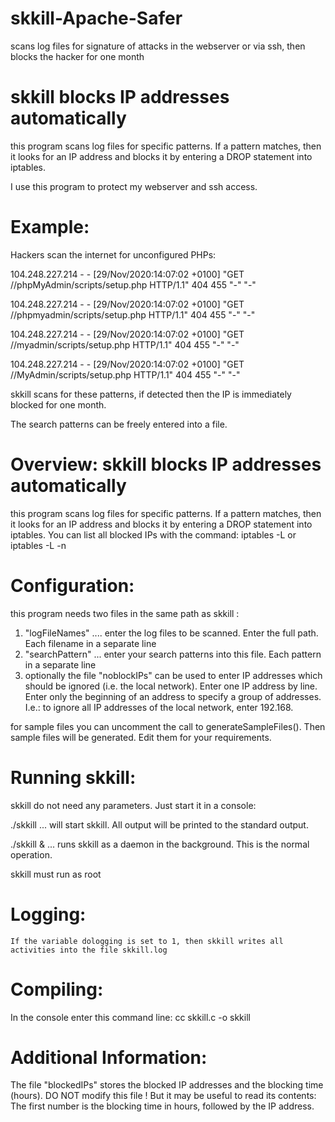 # skkill-Apache-Safer
scans log files for signature of attacks in the webserver or via ssh, then blocks the hacker for one month

skkill blocks IP addresses automatically
==================================================
this program scans log files for specific patterns. If a pattern matches, then it looks for an IP address and blocks it by entering a DROP statement into iptables.

I use this program to protect my webserver and ssh access.

Example:
========
Hackers scan the internet for unconfigured PHPs:

104.248.227.214 - - [29/Nov/2020:14:07:02 +0100] "GET //phpMyAdmin/scripts/setup.php HTTP/1.1" 404 455 "-" "-"

104.248.227.214 - - [29/Nov/2020:14:07:02 +0100] "GET //phpmyadmin/scripts/setup.php HTTP/1.1" 404 455 "-" "-"

104.248.227.214 - - [29/Nov/2020:14:07:02 +0100] "GET //myadmin/scripts/setup.php HTTP/1.1" 404 455 "-" "-"

104.248.227.214 - - [29/Nov/2020:14:07:02 +0100] "GET //MyAdmin/scripts/setup.php HTTP/1.1" 404 455 "-" "-"


skkill scans for these patterns, if detected then the IP is immediately blocked for one month.

The search patterns can be freely entered into a file.

Overview: skkill blocks IP addresses automatically
==================================================
   this program scans log files for specific patterns. If a pattern matches, then it looks for an IP address and
   blocks it by entering a DROP statement into iptables.
   You can list all blocked IPs with the command:  iptables -L  or  iptables -L -n 

Configuration:
==============

   this program needs two files in the same path as skkill :
   1) "logFileNames" .... enter the log files to be scanned. Enter the full path. Each filename in a separate line
   2) "searchPattern" ... enter your search patterns into this file. Each pattern in a separate line
   3) optionally the file "noblockIPs" can be used to enter IP addresses which should be ignored (i.e. the local network).
      Enter one IP address by line. Enter only the beginning of an address to specify a group of addresses. I.e.: to ignore all 
      IP addresses of the local network, enter  192.168.

   for sample files you can uncomment the call to generateSampleFiles(). Then sample files will be generated. Edit them for your requirements.

Running skkill:
===============

   skkill do not need any parameters. Just start it in a console:

   ./skkill ... will start skkill. All output will be printed to the standard output.

   ./skkill & ... runs skkill as a daemon in the background. This is the normal operation.

   skkill must run as root

Logging:
========

    If the variable dologging is set to 1, then skkill writes all activities into the file skkill.log

Compiling:
==========

   In the console enter this command line:
   cc skkill.c -o skkill

Additional Information:
=======================

   The file "blockedIPs" stores the blocked IP addresses and the blocking time (hours). 
   DO NOT modify this file ! 
   But it may be useful to read its contents:
   The first number is the blocking time in hours, followed by the IP address.
   
